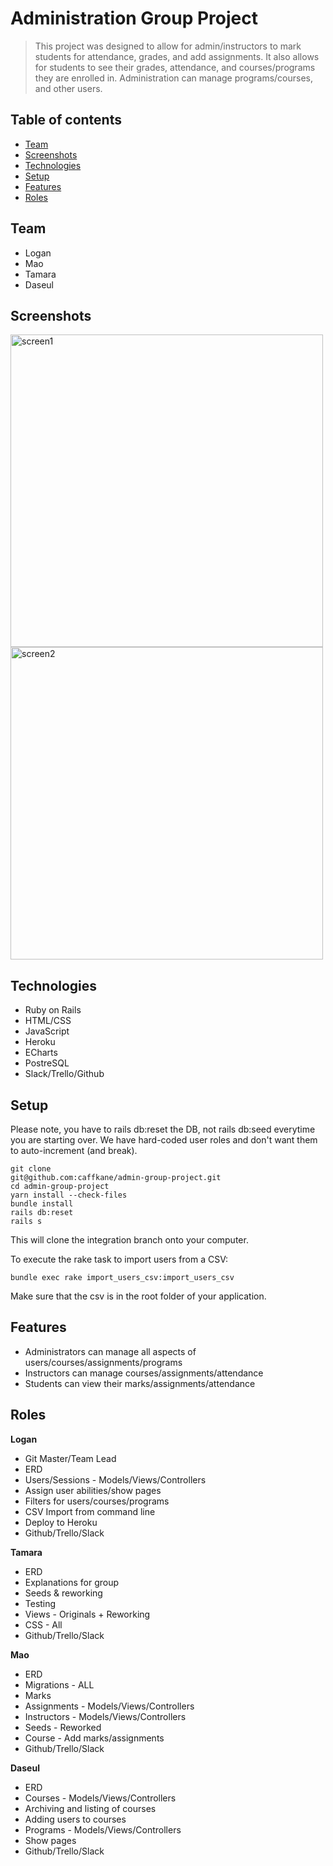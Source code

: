 # Administration Group Project
> This project was designed to allow for admin/instructors to mark students for attendance, grades, and add assignments.
It also allows for students to see their grades, attendance, and courses/programs they are enrolled in. Administration can manage programs/courses, and other users.

## Table of contents
* [Team](#team)
* [Screenshots](#screenshots)
* [Technologies](#technologies)
* [Setup](#setup)
* [Features](#features)
* [Roles](#roles)

## Team
* Logan
* Mao
* Tamara
* Daseul

## Screenshots
<img width="500" alt="screen1" src="https://user-images.githubusercontent.com/10205799/66338771-a3d8bd00-e8f6-11e9-9d19-a386541a6f9f.png">
<img width="500" alt="screen2" src="https://user-images.githubusercontent.com/10205799/66338773-a3d8bd00-e8f6-11e9-95b0-b0f5bcc6bc90.png">

## Technologies
* Ruby on Rails
* HTML/CSS
* JavaScript
* Heroku
* ECharts
* PostreSQL
* Slack/Trello/Github

## Setup
Please note, you have to rails db:reset the DB, not rails db:seed everytime you are starting over. We have hard-coded user roles and don't want them to auto-increment (and break).

```
git clone 
git@github.com:caffkane/admin-group-project.git
cd admin-group-project
yarn install --check-files
bundle install
rails db:reset
rails s
```
This will clone the integration branch onto your computer.

To execute the rake task to import users from a CSV:
```
bundle exec rake import_users_csv:import_users_csv
```
Make sure that the csv is in the root folder of your application.

## Features
* Administrators can manage all aspects of users/courses/assignments/programs
* Instructors can manage courses/assignments/attendance
* Students can view their marks/assignments/attendance

## Roles
**Logan**
* Git Master/Team Lead
* ERD
* Users/Sessions - Models/Views/Controllers 
* Assign user abilities/show pages
* Filters for users/courses/programs
* CSV Import from command line
* Deploy to Heroku
* Github/Trello/Slack

**Tamara**
* ERD
* Explanations for group
* Seeds & reworking
* Testing
* Views - Originals + Reworking
* CSS - All
* Github/Trello/Slack

**Mao**
* ERD
* Migrations - ALL
* Marks
* Assignments - Models/Views/Controllers
* Instructors - Models/Views/Controllers
* Seeds - Reworked
* Course - Add marks/assignments
* Github/Trello/Slack

**Daseul**
* ERD
* Courses - Models/Views/Controllers 
* Archiving and listing of courses
* Adding users to courses 
* Programs - Models/Views/Controllers
* Show pages
* Github/Trello/Slack	
